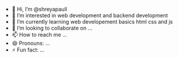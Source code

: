 - 👋 Hi, I’m @shreyapaull
- 👀 I’m interested in web development and backend development 
- 🌱 I’m currently learning web developement basics html css and js 
- 💞️ I’m looking to collaborate on ...
- 📫 How to reach me ...
- 😄 Pronouns: ...
- ⚡ Fun fact: ...

<!---
shreyapaull/shreyapaull is a ✨ special ✨ repository because its `README.md` (this file) appears on your GitHub profile.
You can click the Preview link to take a look at your changes.
--->
